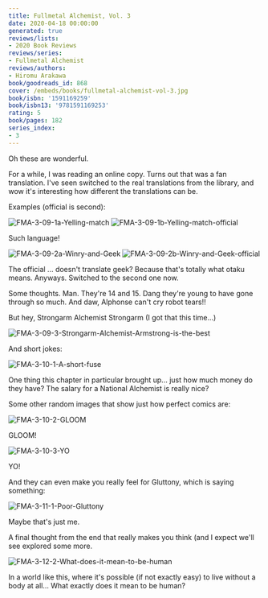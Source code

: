 ```yaml
---
title: Fullmetal Alchemist, Vol. 3
date: 2020-04-18 00:00:00
generated: true
reviews/lists:
- 2020 Book Reviews
reviews/series:
- Fullmetal Alchemist
reviews/authors:
- Hiromu Arakawa
book/goodreads_id: 868
cover: /embeds/books/fullmetal-alchemist-vol-3.jpg
book/isbn: '1591169259'
book/isbn13: '9781591169253'
rating: 5
book/pages: 182
series_index:
- 3
---
```

Oh these are wonderful.  

For a while, I was reading an online copy. Turns out that was a fan translation. I've seen switched to the real translations from the library, and wow it's interesting how different the translations can be.  

<!--more-->

Examples (official is second):  

![FMA-3-09-1a-Yelling-match](/embeds/books/attachments/fma-3-09-1a-yelling-match.png)   ![FMA-3-09-1b-Yelling-match-official](/embeds/books/attachments/fma-3-09-1b-yelling-match-official.png)  

Such language!  

![FMA-3-09-2a-Winry-and-Geek](/embeds/books/attachments/fma-3-09-2a-winry-and-geek.png)   ![FMA-3-09-2b-Winry-and-Geek-official](/embeds/books/attachments/fma-3-09-2b-winry-and-geek-official.png)  

The official ... doesn't translate geek? Because that's totally what otaku means. Anyways. Switched to the second one now.  

Some thoughts. Man. They're 14 and 15. Dang they're young to have gone through so much. And daw, Alphonse can't cry robot tears!!  

But hey, Strongarm Alchemist Strongarm (I got that this time...)  

![FMA-3-09-3-Strongarm-Alchemist-Armstrong-is-the-best](/embeds/books/attachments/fma-3-09-3-strongarm-alchemist-armstrong-is-the-best.png)  

And short jokes:  

![FMA-3-10-1-A-short-fuse](/embeds/books/attachments/fma-3-10-1-a-short-fuse.png)  

One thing this chapter in particular brought up... just how much money do they have? The salary for a National Alchemist is really nice?  

Some other random images that show just how perfect comics are:  

![FMA-3-10-2-GLOOM](/embeds/books/attachments/fma-3-10-2-gloom.png)  

GLOOM!  

![FMA-3-10-3-YO](/embeds/books/attachments/fma-3-10-3-yo.png)  

YO!  

And they can even make you really feel for Gluttony, which is saying something:  

![FMA-3-11-1-Poor-Gluttony](/embeds/books/attachments/fma-3-11-1-poor-gluttony.png)  

Maybe that's just me.  

A final thought from the end that really makes you think (and I expect we'll see explored some more.  

![FMA-3-12-2-What-does-it-mean-to-be-human](/embeds/books/attachments/fma-3-12-2-what-does-it-mean-to-be-human.png)  

In a world like this, where it's possible (if not exactly easy) to live without a body at all... What exactly does it mean to be human?